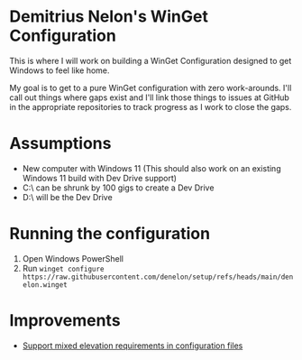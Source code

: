 # Demitrius Nelon's WinGet Configuration
This is where I will work on building a WinGet Configuration designed to get Windows to feel like home.

My goal is to get to a pure WinGet configuration with zero work-arounds. I'll call out things where gaps exist and I'll link those things to issues at GitHub in the appropriate repositories to track progress as I work to close the gaps.

# Assumptions
* New computer with Windows 11 (This should also work on an existing Windows 11 build with Dev Drive support)
* C:\ can be shrunk by 100 gigs to create a Dev Drive
* D:\ will be the Dev Drive

# Running the configuration
1. Open Windows PowerShell
2. Run `winget configure https://raw.githubusercontent.com/denelon/setup/refs/heads/main/denelon.winget`


# Improvements
* [Support mixed elevation requirements in configuration files](https://github.com/microsoft/winget-cli/issues/4353)
